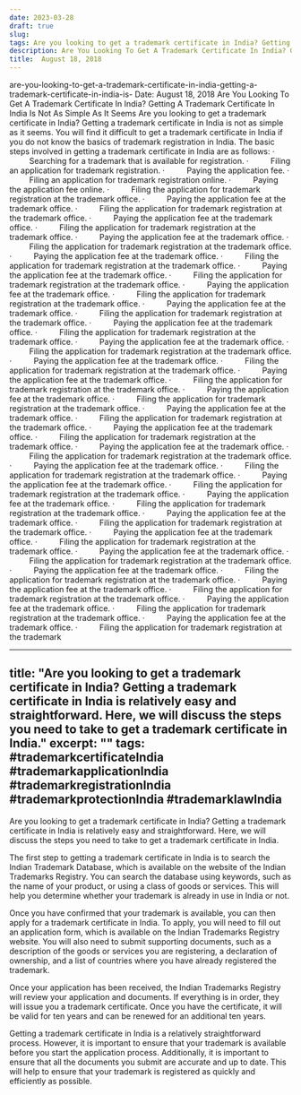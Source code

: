 ```yaml
---
date: 2023-03-28
draft: true
slug: 
tags: Are you looking to get a trademark certificate in India? Getting a trademark certificate in India is not as simple as it seems. You will find it difficult to get a trademark certificate in India if you do not know the basics of trademark registration in India.
description: Are You Looking To Get A Trademark Certificate In India? Getting A Trademark Certificate In India Is Not As Simple As It Seems
title:  August 18, 2018
---
```

are-you-looking-to-get-a-trademark-certificate-in-india-getting-a-trademark-certificate-in-india-is-
Date: August 18, 2018
Are You Looking To Get A Trademark Certificate In India? Getting A Trademark Certificate In India Is Not As Simple As It Seems
Are you looking to get a trademark certificate in India? Getting a trademark certificate in India is not as simple as it seems. You will find it difficult to get a trademark certificate in India if you do not know the basics of trademark registration in India.
The basic steps involved in getting a trademark certificate in India are as follows:
·          Searching for a trademark that is available for registration.
·          Filing an application for trademark registration.
·          Paying the application fee.
·          Filing an application for trademark registration online.
·          Paying the application fee online.
·          Filing the application for trademark registration at the trademark office.
·          Paying the application fee at the trademark office.
·          Filing the application for trademark registration at the trademark office.
·          Paying the application fee at the trademark office.
·          Filing the application for trademark registration at the trademark office.
·          Paying the application fee at the trademark office.
·          Filing the application for trademark registration at the trademark office.
·          Paying the application fee at the trademark office.
·          Filing the application for trademark registration at the trademark office.
·          Paying the application fee at the trademark office.
·          Filing the application for trademark registration at the trademark office.
·          Paying the application fee at the trademark office.
·          Filing the application for trademark registration at the trademark office.
·          Paying the application fee at the trademark office.
·          Filing the application for trademark registration at the trademark office.
·          Paying the application fee at the trademark office.
·          Filing the application for trademark registration at the trademark office.
·          Paying the application fee at the trademark office.
·          Filing the application for trademark registration at the trademark office.
·          Paying the application fee at the trademark office.
·          Filing the application for trademark registration at the trademark office.
·          Paying the application fee at the trademark office.
·          Filing the application for trademark registration at the trademark office.
·          Paying the application fee at the trademark office.
·          Filing the application for trademark registration at the trademark office.
·          Paying the application fee at the trademark office.
·          Filing the application for trademark registration at the trademark office.
·          Paying the application fee at the trademark office.
·          Filing the application for trademark registration at the trademark office.
·          Paying the application fee at the trademark office.
·          Filing the application for trademark registration at the trademark office.
·          Paying the application fee at the trademark office.
·          Filing the application for trademark registration at the trademark office.
·          Paying the application fee at the trademark office.
·          Filing the application for trademark registration at the trademark office.
·          Paying the application fee at the trademark office.
·          Filing the application for trademark registration at the trademark office.
·          Paying the application fee at the trademark office.
·          Filing the application for trademark registration at the trademark office.
·          Paying the application fee at the trademark office.
·          Filing the application for trademark registration at the trademark office.
·          Paying the application fee at the trademark office.
·          Filing the application for trademark registration at the trademark office.
·          Paying the application fee at the trademark office.
·          Filing the application for trademark registration at the trademark office.
·          Paying the application fee at the trademark office.
·          Filing the application for trademark registration at the trademark office.
·          Paying the application fee at the trademark office.
·          Filing the application for trademark registration at the trademark office.
·          Paying the application fee at the trademark office.
·          Filing the application for trademark registration at the trademark

---
title: "Are you looking to get a trademark certificate in India? Getting a trademark certificate in India is relatively easy and straightforward. Here, we will discuss the steps you need to take to get a trademark certificate in India."
excerpt: ""
tags: #trademarkcertificateIndia #trademarkapplicationIndia #trademarkregistrationIndia #trademarkprotectionIndia #trademarklawIndia
---

Are you looking to get a trademark certificate in India? Getting a trademark certificate in India is relatively easy and straightforward. Here, we will discuss the steps you need to take to get a trademark certificate in India.

The first step to getting a trademark certificate in India is to search the Indian Trademark Database, which is available on the website of the Indian Trademarks Registry. You can search the database using keywords, such as the name of your product, or using a class of goods or services. This will help you determine whether your trademark is already in use in India or not.

Once you have confirmed that your trademark is available, you can then apply for a trademark certificate in India. To apply, you will need to fill out an application form, which is available on the Indian Trademarks Registry website. You will also need to submit supporting documents, such as a description of the goods or services you are registering, a declaration of ownership, and a list of countries where you have already registered the trademark.

Once your application has been received, the Indian Trademarks Registry will review your application and documents. If everything is in order, they will issue you a trademark certificate. Once you have the certificate, it will be valid for ten years and can be renewed for an additional ten years.

Getting a trademark certificate in India is a relatively straightforward process. However, it is important to ensure that your trademark is available before you start the application process. Additionally, it is important to ensure that all the documents you submit are accurate and up to date. This will help to ensure that your trademark is registered as quickly and efficiently as possible.